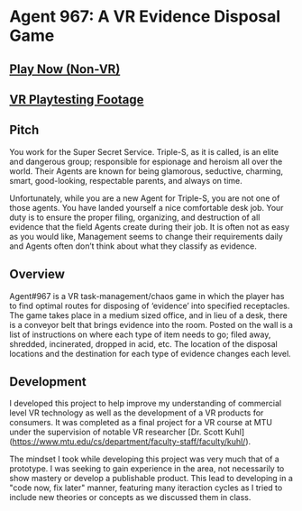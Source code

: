 # Agent 967: A VR Evidence Disposal Game
## [Play Now (Non-VR)](https://jwcain.github.io/Agent967/)
## [VR Playtesting Footage](https://www.youtube.com/watch?v=k6NbXZxOXsc) 
## Pitch
You work for the Super Secret Service. Triple-S, as it is called, is an elite and dangerous group; responsible for espionage and heroism all over the world. Their Agents are known for being glamorous, seductive, charming, smart, good-looking, respectable parents, and always on time.

Unfortunately, while you are a new Agent for Triple-S, you are not one of those agents. You have landed yourself a nice comfortable desk job. Your duty is to ensure the proper filing, organizing, and destruction of all evidence that the field Agents create during their job. It is often not as easy as you would like, Management seems to change their requirements daily and Agents often don’t think about what they classify as evidence.

## Overview
Agent#967 is a VR task-management/chaos game in which the player has to find optimal routes for disposing of ‘evidence’ into specified receptacles. The game takes place in a medium sized office, and in lieu of a desk, there is a conveyor belt that brings evidence into the room. Posted on the wall is a list of instructions on where each type of item needs to go; filed away, shredded, incinerated, dropped in acid, etc. The location of the disposal locations and the destination for each type of evidence changes each level.



## Development

I developed this project to help improve my understanding of commercial level VR technology as well as the development of a VR products for consumers. It was completed as a final project for a VR course at MTU under the supervision of notable VR researcher [Dr. Scott Kuhl] (https://www.mtu.edu/cs/department/faculty-staff/faculty/kuhl/).

The mindset I took while developing this project was very much that of a prototype. I was seeking to gain experience in the area, not necessarily to show mastery or develop a publishable product. This lead to developing in a "code now, fix later" manner, featuring many iteraction cycles as I tried to include new theories or concepts as we discussed them in class.
